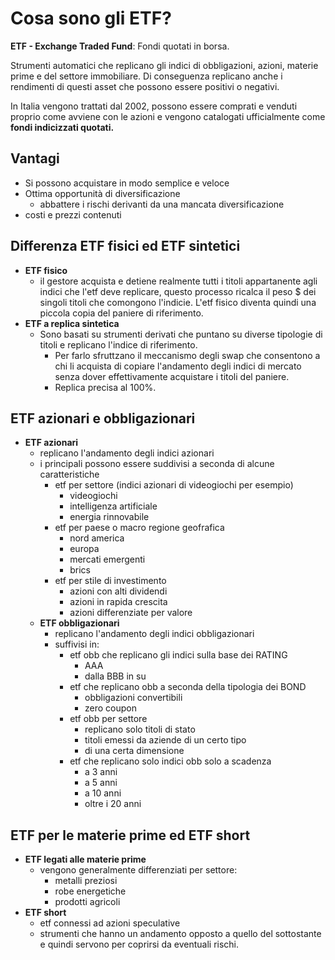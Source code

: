 # Cosa sono gli ETF?

**ETF - Exchange Traded Fund**: Fondi quotati in borsa. 

Strumenti automatici che replicano gli indici di obbligazioni, azioni, materie prime e del settore immobiliare. Di conseguenza replicano anche i rendimenti di questi asset che possono essere positivi o negativi. 

In Italia vengono trattati dal 2002, possono essere comprati e venduti proprio come avviene con le azioni e vengono catalogati ufficialmente come **fondi indicizzati quotati.**


## Vantagi
- Si possono acquistare in modo semplice e veloce
- Ottima opportunità di diversificazione
	- abbattere i rischi derivanti da una mancata diversificazione 
- costi e prezzi contenuti 

## Differenza ETF fisici ed ETF sintetici 
- **ETF fisico**
	- il gestore acquista e detiene realmente tutti i titoli appartanente agli indici che l'etf deve replicare, questo processo ricalca il peso $ dei singoli titoli che comongono l'indicie. L'etf fisico diventa quindi una piccola copia del paniere di riferimento. 
- **ETF a replica sintetica**
	- Sono basati su strumenti derivati che puntano su diverse tipologie di titoli e replicano l'indice di riferimento. 
		- Per farlo sfruttzano il meccanismo degli swap che consentono a chi li acquista di copiare l'andamento degli indici di mercato senza dover effettivamente acquistare i titoli del paniere. 
		- Replica precisa al 100%. 


## ETF azionari e obbligazionari 
- **ETF azionari**
	- replicano l'andamento degli indici azionari
	- i principali possono essere suddivisi a seconda di alcune caratteristiche 
		- etf per settore (indici azionari di videogiochi per esempio)
			- videogiochi
			- intelligenza artificiale
			- energia rinnovabile
		- etf per paese o macro regione geofrafica
			- nord america
			- europa
			- mercati emergenti
			- brics
		- etf per stile di investimento
			- azioni con alti dividendi
			- azioni in rapida crescita 
			- azioni differenziate per valore
	- **ETF obbligazionari**
		- replicano l'andamento degli indici obbligazionari 
		- suffivisi in:
			- etf obb che replicano gli indici sulla base dei RATING
				- AAA
				- dalla BBB in su 
			- etf che replicano obb a seconda della tipologia dei BOND
				- obbligazioni convertibili 
				- zero coupon
			- etf obb per settore
				- replicano solo titoli di stato
				- titoli emessi da aziende di un certo tipo
				- di una certa dimensione
			- etf che replicano solo indici obb solo a scadenza
				- a 3 anni
				- a 5 anni
				- a 10 anni
				- oltre i 20 anni


## ETF per le materie prime ed ETF short 
- **ETF legati alle materie prime**
	- vengono generalmente differenziati per settore:
		- metalli preziosi
		- robe energetiche
		- prodotti agricoli
- **ETF short**
	- etf connessi ad azioni speculative
	- strumenti che hanno un andamento opposto a quello del sottostante e quindi servono per coprirsi da eventuali rischi. 

